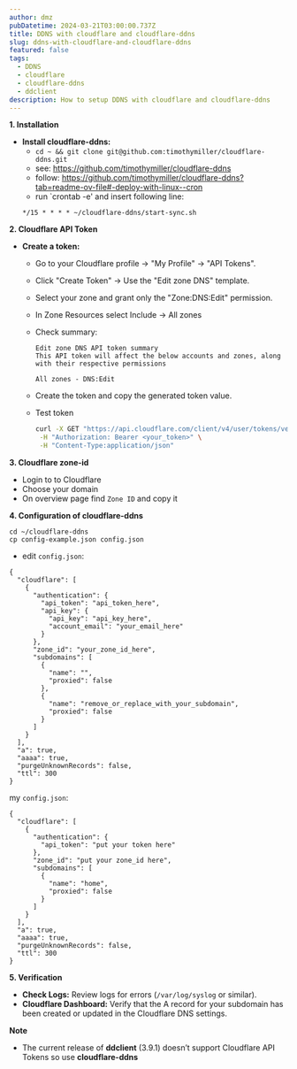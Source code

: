 ```yaml
---
author: dmz
pubDatetime: 2024-03-21T03:00:00.737Z
title: DDNS with cloudflare and cloudflare-ddns
slug: ddns-with-cloudflare-and-cloudflare-ddns
featured: false
tags:
  - DDNS
  - cloudflare
  - cloudflare-ddns
  - ddclient
description: How to setup DDNS with cloudflare and cloudflare-ddns
---
```


**1. Installation**

* **Install cloudflare-ddns:** 
  - `cd ~ && git clone git@github.com:timothymiller/cloudflare-ddns.git`
  - see: https://github.com/timothymiller/cloudflare-ddns
  - follow: https://github.com/timothymiller/cloudflare-ddns?tab=readme-ov-file#-deploy-with-linux--cron
  - run `crontab -e' and insert following line:
  ```
  */15 * * * * ~/cloudflare-ddns/start-sync.sh
  ```

**2. Cloudflare API Token**

* **Create a token:**
  * Go to your Cloudflare profile ->  "My Profile" -> "API Tokens".
  * Click  "Create Token" -> Use the "Edit zone DNS" template.
  * Select your zone and grant only the "Zone:DNS:Edit" permission.
  * In Zone Resources select Include -> All zones
  * Check summary:

      ```text
      Edit zone DNS API token summary
      This API token will affect the below accounts and zones, along with their respective permissions

      All zones - DNS:Edit
      ```

  * Create the token and copy the generated token value.
  * Test token

    ```bash
    curl -X GET "https://api.cloudflare.com/client/v4/user/tokens/verify" \
     -H "Authorization: Bearer <your_token>" \
     -H "Content-Type:application/json"
    ```

**3. Cloudflare zone-id**
  - Login to to Cloudflare
  - Choose your domain
  - On overview page find `Zone ID` and copy it

**4. Configuration of cloudflare-ddns**

  ```
  cd ~/cloudflare-ddns
  cp config-example.json config.json
  ```

  - edit `config.json`:

  ```
  {
    "cloudflare": [
      {
        "authentication": {
          "api_token": "api_token_here",
          "api_key": {
            "api_key": "api_key_here",
            "account_email": "your_email_here"
          }
        },
        "zone_id": "your_zone_id_here",
        "subdomains": [
          {
            "name": "",
            "proxied": false
          },
          {
            "name": "remove_or_replace_with_your_subdomain",
            "proxied": false
          }
        ]
      }
    ],
    "a": true,
    "aaaa": true,
    "purgeUnknownRecords": false,
    "ttl": 300
  }
  ```

  my `config.json`:

  ```
  {
    "cloudflare": [
      {
        "authentication": {
          "api_token": "put your token here"
        },
        "zone_id": "put your zone_id here",
        "subdomains": [
          {
            "name": "home",
            "proxied": false
          }
        ]
      }
    ],
    "a": true,
    "aaaa": true,
    "purgeUnknownRecords": false,
    "ttl": 300
  }
  ```

**5. Verification**

* **Check Logs:**  Review logs for errors (`/var/log/syslog` or similar).
* **Cloudflare Dashboard:** Verify that the A record for your subdomain has been created or updated in the Cloudflare DNS settings.


**Note**
  - The current release of **ddclient** (3.9.1) doesn’t support Cloudflare API Tokens so use **cloudflare-ddns** 